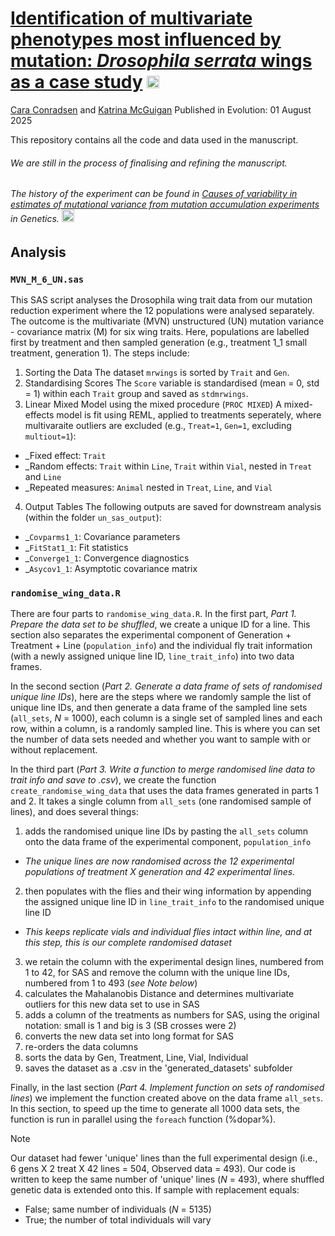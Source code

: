 # [Identification of multivariate phenotypes most influenced by mutation: _Drosophila serrata_ wings as a case study](https://doi.org/10.1093/evolut/qpaf160) <a href="http://rsbl.royalsocietypublishing.org/content/12/5/20151003"><img src="http://tguillerme.github.io/images/OA.png" height="20" widht="20"/></a>
[Cara Conradsen](https://mcguiganlab.org/cara-conradson/) and [Katrina McGuigan](https://mcguiganlab.org/katrina-mcguigan/)
Published in Evolution: 01 August 2025

This repository contains all the code and data used in the manuscript.

###### We are still in the process of finalising and refining the manuscript.
###### The history of the experiment can be found in [Causes of variability in estimates of mutational variance from mutation accumulation experiments](https://doi.org/10.1093/genetics/iyac060) in Genetics. <a href="http://rsbl.royalsocietypublishing.org/content/12/5/20151003"><img src="http://tguillerme.github.io/images/OA.png" height="20" widht="20"/></a>

## Analysis
### `MVN_M_6_UN.sas`
This SAS script analyses the Drosophila wing trait data from our mutation reduction experiment where the 12 populations were analysed separately. The outcome is the multivariate (MVN) unstructured (UN) mutation variance - covariance matrix (M) for six wing traits. Here, populations are labelled first by treatment and then sampled generation (e.g., treatment 1_1 small treatment, generation 1). The steps include:

1. Sorting the Data
The dataset `mrwings` is sorted by `Trait` and `Gen`.
2. Standardising Scores
The `Score` variable is standardised (mean = 0, std = 1) within each `Trait` group and saved as `stdmrwings`.
3. Linear Mixed Model using the mixed procedure (`PROC MIXED`)
A mixed-effects model is fit using REML, applied to treatments seperately, where multivaraite outliers are excluded (e.g., `Treat=1`, `Gen=1`, excluding `multiout=1`):
- _Fixed effect: `Trait`
- _Random effects: `Trait` within `Line`, `Trait` within `Vial`, nested in `Treat` and `Line`
- _Repeated measures: `Animal` nested in `Treat`, `Line`, and `Vial`
4. Output Tables
The following outputs are saved for downstream analysis (within the folder `un_sas_output`):
- _`Covparms1_1`: Covariance parameters
- _`FitStat1_1`: Fit statistics
- _`Converge1_1`: Convergence diagnostics
- _`Asycov1_1`: Asymptotic covariance matrix

### `randomise_wing_data.R` 

There are four parts to `randomise_wing_data.R`. In the first part, _Part 1. Prepare the data set to be shuffled_, we create a unique ID for a line. This section also separates the experimental component of Generation + Treatment + Line (`population_info`) and the individual fly trait information (with a newly assigned unique line ID, `line_trait_info`) into two data frames. 

In the second section (_Part 2. Generate a data frame of sets of randomised unique line IDs_), here are the steps where we randomly sample the list of unique line IDs, and then generate a data frame of the sampled line sets (`all_sets`, _N_ = 1000), each column is a single set of sampled lines and each row, within a column, is a randomly sampled line. This is where you can set the number of data sets needed and whether you want to sample with or without replacement. 

In the third part (_Part 3. Write a function to merge randomised line data to trait info and save to .csv_), we create the function `create_randomise_wing_data` that uses the data frames generated in parts 1 and 2. It takes a single column from `all_sets` (one randomised sample of lines),  and does several things:
1. adds the randomised unique line IDs by pasting the `all_sets` column onto the data frame of the experimental component, `population_info`
- _The unique lines are now randomised across the 12 experimental populations of treatment X generation and 42 experimental lines._
2. then populates with the flies and their wing information by appending the assigned unique line ID in `line_trait_info` to the randomised unique line ID
- _This keeps replicate vials and individual flies intact within line, and at this step, this is our complete randomised dataset_
3. we retain the column with the experimental design lines, numbered from 1 to 42, for SAS and remove the column with the unique line IDs, numbered from 1 to 493 (_see Note below_)
4. calculates the Mahalanobis Distance and determines multivariate outliers for this new data set to use in SAS
5. adds a column of the treatments as numbers for SAS, using the original notation: small is 1 and big is 3 (SB crosses were 2)
6. converts the new data set into long format for SAS
7. re-orders the data columns
8. sorts the data by Gen, Treatment, Line, Vial, Individual
9. saves the dataset as a .csv in the 'generated_datasets' subfolder

Finally, in the last section (_Part 4. Implement function on sets of randomised lines_) we implement the function created above on the data frame `all_sets`. In this section, to speed up the time to generate all 1000 data sets, the function is run in parallel using the `foreach` function (%dopar%).  

> [!Note]
> Our dataset had fewer 'unique' lines than the full experimental design (i.e., 6 gens X 2 treat X 42 lines = 504, Observed data = 493). Our code is written to keep the same number of 'unique' lines (_N_ = 493), where shuffled genetic data is extended onto this.
> If sample with replacement equals:
> - False; same number of individuals (_N_ = 5135)
> - True; the number of total individuals will vary
